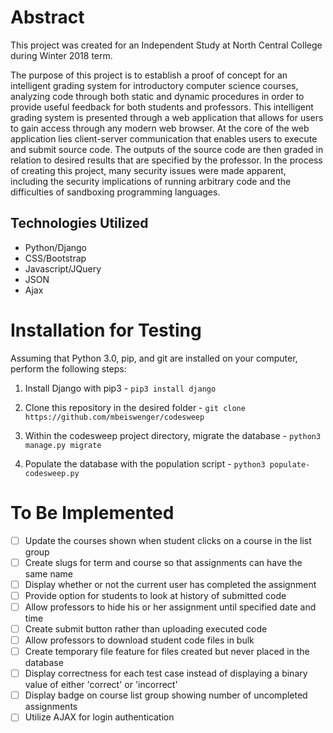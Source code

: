 # Abstract
This project was created for an Independent Study at North Central College during Winter 2018 term.

The purpose of this project is to establish a proof of concept for an intelligent grading system for introductory computer science courses, analyzing code through both static and dynamic procedures in order to provide useful feedback for both students and professors. This intelligent grading system is presented through a web application that allows for users to gain access through any modern web browser. At the core of the web application lies client-server communication that enables users to execute and submit source code. The outputs of the source code are then graded in relation to desired results that are specified by the professor. In the process of creating this project, many security issues were made apparent, including the security implications of running arbitrary code and the difficulties of sandboxing programming languages.

## Technologies Utilized
- Python/Django
- CSS/Bootstrap
- Javascript/JQuery
- JSON
- Ajax

# Installation for Testing
Assuming that Python 3.0, pip, and git are installed on your computer, perform the following steps:

1. Install Django with pip3 -
`pip3 install django`

2. Clone this repository in the desired folder -
`git clone https://github.com/mbeiswenger/codesweep`

3. Within the codesweep project directory, migrate the database -
`python3 manage.py migrate`

4. Populate the database with the population script - 
`python3 populate-codesweep.py`

# To Be Implemented
- [ ] Update the courses shown when student clicks on a course in the list group
- [ ] Create slugs for term and course so that assignments can have the same name
- [ ] Display whether or not the current user has completed the assignment
- [ ] Provide option for students to look at history of submitted code
- [ ] Allow professors to hide his or her assignment until specified date and time
- [ ] Create submit button rather than uploading executed code
- [ ] Allow professors to download student code files in bulk
- [ ] Create temporary file feature for files created but never placed in the database
- [ ] Display correctness for each test case instead of displaying a binary value of either 'correct' or 'incorrect'
- [ ] Display badge on course list group showing number of uncompleted assignments
- [ ] Utilize AJAX for login authentication
